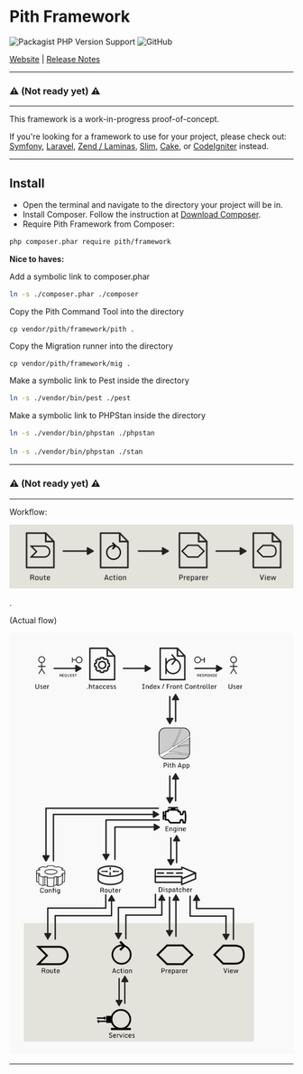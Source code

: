 # Pith Framework

![Packagist PHP Version Support](https://img.shields.io/packagist/php-v/pith/framework?logo=php&style=for-the-badge)
![GitHub](https://img.shields.io/github/license/ian-maurmann/pith-framework?style=for-the-badge)

[Website](https://pith-framework.org/) | [Release Notes](doc/release-notes.md)

---

### :warning: **(Not ready yet)** :warning:

---

This framework is a work-in-progress proof-of-concept.

If you're looking for a framework to use for your project, please check out:
[Symfony](https://symfony.com/),
[Laravel](https://laravel.com/),
[Zend / Laminas](https://getlaminas.org/),
[Slim](https://www.slimframework.com/),
[Cake](https://cakephp.org/),
or [CodeIgniter](https://codeigniter.com/) instead.


---

## Install

- Open the terminal and navigate to the directory your project will be in.
- Install Composer. Follow the instruction at [Download Composer](https://getcomposer.org/download/).
- Require Pith Framework from Composer:

```bash
php composer.phar require pith/framework
```


**Nice to haves:**

Add a symbolic link to composer.phar
```bash
ln -s ./composer.phar ./composer
```


Copy the Pith Command Tool into the directory
```
cp vendor/pith/framework/pith .
```

Copy the Migration runner into the directory
```
cp vendor/pith/framework/mig .
```

Make a symbolic link to Pest inside the directory
```bash
ln -s ./vendor/bin/pest ./pest
```

Make a symbolic link to PHPStan inside the directory
```bash
ln -s ./vendor/bin/phpstan ./phpstan

ln -s ./vendor/bin/phpstan ./stan
```



---

### :warning: **(Not ready yet)** :warning:

---
Workflow:

![Pith workflow diagram](https://github.com/ian-maurmann/pith-framework/blob/master/doc/images/pith-workflow-diagram.png?raw=true)

.

(Actual flow)

![Pith Framework flow diagram](https://github.com/ian-maurmann/pith-framework/blob/master/doc/images/pith-framework-flow-diagram.png?raw=true)




---